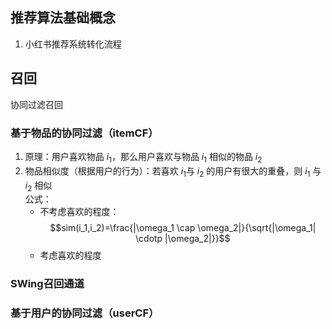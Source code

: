 ## 推荐算法基础概念
1. 小红书推荐系统转化流程


## 召回
协同过滤召回
### 基于物品的协同过滤（itemCF）
1. 原理：用户喜欢物品 $i_1$，那么用户喜欢与物品 $i_1$ 相似的物品 $i_2$
2. 物品相似度（根据用户的行为）：若喜欢 $i_1$与 $i_2$ 的用户有很大的重叠，则 $i_1$ 与 $i_2$ 相似  
   公式：
   - 不考虑喜欢的程度：
     $$sim(i_1,i_2)=\frac{|\omega_1 \cap \omega_2|}{\sqrt{|\omega_1| \cdotp |\omega_2|}}$$
   - 考虑喜欢的程度

### SWing召回通道
### 基于用户的协同过滤（userCF）

